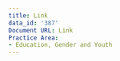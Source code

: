 ```yaml
---
title: Link
data_id: '387'
Document URL: Link
Practice Area:
- Education, Gender and Youth
---
```


